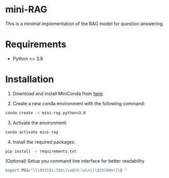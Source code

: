 # mini-RAG

This is a minimal implementation of the RAG model for question answering.

# Requirements

- Python >= 3.8

# Installation

1. Download and install MiniConda from [here](https://docs.anaconda.com/miniconda/#quick-command-line-install)

2. Create a new conda environment with the following command:

```bash
conda create -n mini-rag python=3.8
```

3. Activate the environment:

```bash
conda activate mini-rag
```

4. Install the required packages:

```bash
pip install -r requirements.txt
```

(Optional) Setup you command line interface for better readability

```bash
export PS1="\[\033[01;32m\]\u@\h:\w\n\[\033[00m\]\$ "
```
